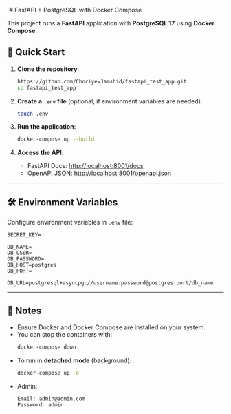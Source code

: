 `# FastAPI + PostgreSQL with Docker Compose

This project runs a **FastAPI** application with **PostgreSQL 17** using **Docker Compose**.

## 🚀 Quick Start

1. **Clone the repository**:
   ```sh
   https://github.com/ChoriyevJamshid/fastapi_test_app.git
   cd fastapi_test_app
   ```

2. **Create a `.env` file** (optional, if environment variables are needed):
   ```sh
   touch .env
   ```

3. **Run the application**:
   ```sh
   docker-compose up --build
   ```

4. **Access the API**:
    - FastAPI Docs: [http://localhost:8001/docs](http://localhost:8001/docs)
    - OpenAPI JSON: [http://localhost:8001/openapi.json](http://localhost:8001/openapi.json)

---

## 🛠 Environment Variables

Configure environment variables in `.env` file:

```env
SECRET_KEY=

DB_NAME=
DB_USER=
DB_PASSWORD=
DB_HOST=postgres
DB_PORT=

DB_URL=postgresql+asyncpg://username:password@postgres:port/db_name
```

---

## 📌 Notes

- Ensure Docker and Docker Compose are installed on your system.
- You can stop the containers with:
  ```sh
  docker-compose down
  ```
- To run in **detached mode** (background):
  ```sh
  docker-compose up -d
  ```
- Admin:
  ```
  Email: admin@admin.com
  Password: admin
  ```
